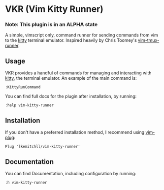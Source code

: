 # VKR (Vim Kitty Runner)

### Note: This plugin is in an ALPHA state

A simple, vimscript only, command runner for sending commands from vim to the [kitty][] terminal emulator.
Inspired heavily by Chris Toomey's [vim-tmux-runner][].

[vim-tmux-runner]: https://github.com/christoomey/vim-tmux-runner

## Usage

VKR provides a handful of commands for managing and interacting with [kitty][], the terminal emulator. An example of the main command is:

``` vim
:KittyRunCommand
```

You can find full docs for the plugin after installation, by running:

``` vim
:help vim-kitty-runner
```

## Installation

If you don't have a preferred installation method, I recommend using
[vim-plug][]:

``` vim
Plug 'lkemitchll/vim-kitty-runner'
```

## Documentation

You can find Documentation, including configuration by running:

```vim
:h vim-kitty-runner
```

[vim-tmux-runner]: https://github.com/christoomey/vim-tmux-runner
[kitty]: https://github.com/kovidgoyal/kitty
[vim-plug]: https://github.com/junegunn/vim-plug
